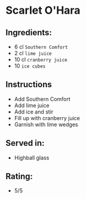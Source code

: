 # Scarlet O'Hara

## Ingredients:
- 6 cl `Southern Comfort`
- 2 cl `lime juice`
- 10 cl `cranberry juice`
- 10 `ice cubes`

## Instructions
- Add Southern Comfort
- Add lime juice
- Add ice and stir
- Fill up with cranberry juice
- Garnish with lime wedges

## Served in:
- Highball glass

## Rating:
- 5/5